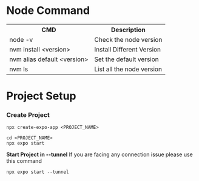 # Node Command

<table>
  <tr>
    <th>CMD</th>
    <th>Description</th>
  </tr>
  <tr>
    <td>node -v</td>
    <td>Check the node version</td>
  </tr>
  <tr>
    <td>nvm install &lt;version&gt;</td>
    <td>Install Different Version</td>
  </tr>
  <tr>
    <td>nvm alias default &lt;version&gt;</td>
    <td>Set the default version</td>
  </tr>
  <tr>
    <td>nvm ls</td>
    <td>List all the node version</td>
  </tr>
</table>

# Project Setup
### Create Project
```
npx create-expo-app <PROJECT_NAME>

cd <PROJECT_NAME>
npx expo start
```
**Start Project in --tunnel**
If you are facing any connection issue please use this command
```
npx expo start --tunnel
```
